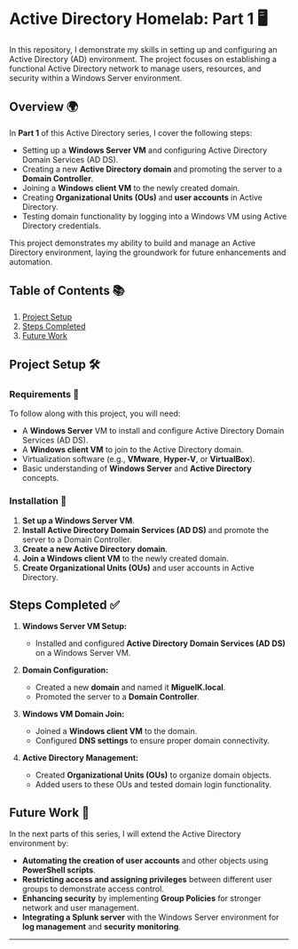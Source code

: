 # Active Directory Homelab: Part 1 🖥️

In this repository, I demonstrate my skills in setting up and configuring an Active Directory (AD) environment. The project focuses on establishing a functional Active Directory network to manage users, resources, and security within a Windows Server environment.

## Overview 🌍

In **Part 1** of this Active Directory series, I cover the following steps:

- Setting up a **Windows Server VM** and configuring Active Directory Domain Services (AD DS).
- Creating a new **Active Directory domain** and promoting the server to a **Domain Controller**.
- Joining a **Windows client VM** to the newly created domain.
- Creating **Organizational Units (OUs)** and **user accounts** in Active Directory.
- Testing domain functionality by logging into a Windows VM using Active Directory credentials.

This project demonstrates my ability to build and manage an Active Directory environment, laying the groundwork for future enhancements and automation.

## Table of Contents 📚

1. [Project Setup](#project-setup)
2. [Steps Completed](#steps-completed)
3. [Future Work](#future-work)

## Project Setup 🛠️

### Requirements 📝

To follow along with this project, you will need:

- A **Windows Server** VM to install and configure Active Directory Domain Services (AD DS).
- A **Windows client VM** to join to the Active Directory domain.
- Virtualization software (e.g., **VMware**, **Hyper-V**, or **VirtualBox**).
- Basic understanding of **Windows Server** and **Active Directory** concepts.

### Installation 🚀

1. **Set up a Windows Server VM**.
2. **Install Active Directory Domain Services (AD DS)** and promote the server to a Domain Controller.
3. **Create a new Active Directory domain**.
4. **Join a Windows client VM** to the newly created domain.
5. **Create Organizational Units (OUs)** and user accounts in Active Directory.

## Steps Completed ✅

1. **Windows Server VM Setup:**  
   - Installed and configured **Active Directory Domain Services (AD DS)** on a Windows Server VM.

2. **Domain Configuration:**  
   - Created a new **domain** and named it **MiguelK.local**.
   - Promoted the server to a **Domain Controller**.

3. **Windows VM Domain Join:**  
   - Joined a **Windows client VM** to the domain.
   - Configured **DNS settings** to ensure proper domain connectivity.

4. **Active Directory Management:**  
   - Created **Organizational Units (OUs)** to organize domain objects.
   - Added users to these OUs and tested domain login functionality.

## Future Work 🔮

In the next parts of this series, I will extend the Active Directory environment by:

- **Automating the creation of user accounts** and other objects using **PowerShell scripts**.
- **Restricting access and assigning privileges** between different user groups to demonstrate access control.
- **Enhancing security** by implementing **Group Policies** for stronger network and user management.
- **Integrating a Splunk server** with the Windows Server environment for **log management** and **security monitoring**.

---
